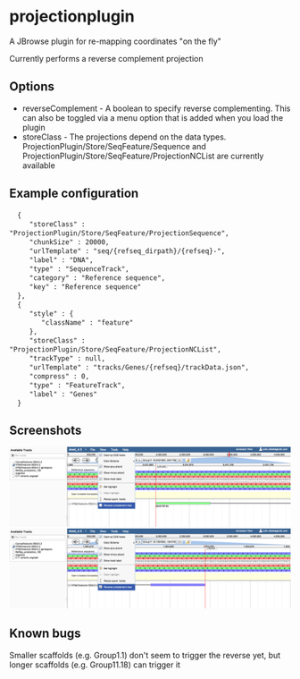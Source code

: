 # projectionplugin

A JBrowse plugin for re-mapping coordinates "on the fly"

Currently performs a reverse complement projection


## Options

* reverseComplement - A boolean to specify reverse complementing. This can also be toggled via a menu option that is added when you load the plugin
* storeClass - The projections depend on the data types. ProjectionPlugin/Store/SeqFeature/Sequence and ProjectionPlugin/Store/SeqFeature/ProjectionNCList are currently available



## Example configuration


      {
         "storeClass" : "ProjectionPlugin/Store/SeqFeature/ProjectionSequence",
         "chunkSize" : 20000,
         "urlTemplate" : "seq/{refseq_dirpath}/{refseq}-",
         "label" : "DNA",
         "type" : "SequenceTrack",
         "category" : "Reference sequence",
         "key" : "Reference sequence"
      },
      {
         "style" : {
            "className" : "feature"
         },
         "storeClass" : "ProjectionPlugin/Store/SeqFeature/ProjectionNCList",
         "trackType" : null,
         "urlTemplate" : "tracks/Genes/{refseq}/trackData.json",
         "compress" : 0,
         "type" : "FeatureTrack",
         "label" : "Genes"
      }

## Screenshots

![](img/forward.png)
![](img/reverse.png)


## Known bugs


Smaller scaffolds (e.g. Group1.1) don't seem to trigger the reverse yet, but longer scaffolds (e.g. Group11.18) can trigger it
